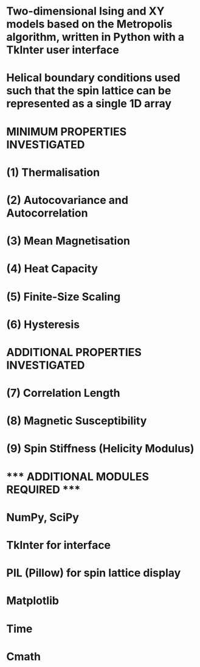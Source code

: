# Two-dimensional Ising and XY models based on the Metropolis algorithm, written in Python with a TkInter user interface
# Helical boundary conditions used such that the spin lattice can be represented as a single 1D array

# MINIMUM PROPERTIES INVESTIGATED
# (1) Thermalisation
# (2) Autocovariance and Autocorrelation
# (3) Mean Magnetisation
# (4) Heat Capacity
# (5) Finite-Size Scaling
# (6) Hysteresis

# ADDITIONAL PROPERTIES INVESTIGATED
# (7) Correlation Length
# (8) Magnetic Susceptibility
# (9) Spin Stiffness (Helicity Modulus)

# *** ADDITIONAL MODULES REQUIRED ***
# NumPy, SciPy
# TkInter            for interface
# PIL (Pillow)       for spin lattice display
# Matplotlib
# Time
# Cmath
